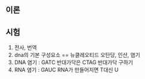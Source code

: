 ## 이론
## 시험
1. 전사, 번역
2. dna의 기본 구성요소 == 뉴클레오티드 오탄당, 인산, 염기
3. DNA 염기 : GATC 반대가닥은 CTAG 반대가닥 구하기 
4. RNA 염기 : GAUC RNA가 만들어지면 T대신 U
